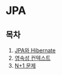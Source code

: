 # JPA

## 목차

1. [JPA와 Hibernate](https://github.com/AnTaeho/CS-study/blob/main/jpa/jpa_hibernate.md)
2. [영속성 컨텍스트](https://github.com/AnTaeho/CS-study/blob/main/jpa/persistence.md)
3. [N+1 문제](https://github.com/AnTaeho/CS-study/blob/main/jpa/N+1.md)
